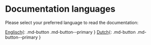 # Documentation languages

Please select your preferred language to read the documentation:

[Englisch](https://clubrescue.github.io/en/collaborationsuite){: .md-button .md-button--primary } [Dutch](https://clubrescue.github.io/nl/collaborationsuite){: .md-button .md-button--primary }